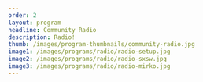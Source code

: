 ```yaml
---
order: 2
layout: program
headline: Community Radio
description: Radio!
thumb: /images/program-thumbnails/community-radio.jpg
image1: /images/programs/radio/radio-setup.jpg
image2: /images/programs/radio/radio-sxsw.jpg
image3: /images/programs/radio/radio-mirko.jpg
---
```

